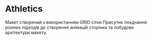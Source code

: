# Athletics

Макет створений з використанням GRID сітки
Присутнє поєднання різнних підходів до створення анімацій сторінки 
та побудови архітектури макету.
